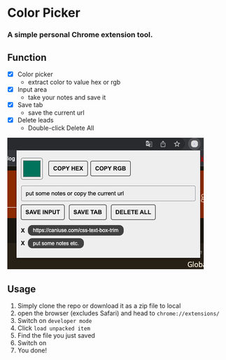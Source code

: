 # Color Picker

### A simple personal Chrome extension tool.

## Function

- [x] Color picker
  - extract color to value hex or rgb
- [x] Input area
  - take your notes and save it
- [x] Save tab
  - save the current url
- [x] Delete leads
  - Double-click Delete All

![alt](https://github.com/ej038b8vhu/Leads-tracker/blob/main/snapshot.png)

## Usage

1. Simply clone the repo or download it as a zip file to local
2. open the browser (excludes Safari) and head to `chrome://extensions/`
3. Switch on `developer mode`
4. Click `load unpacked item`
5. Find the file you just saved
6. Switch on
7. You done!
